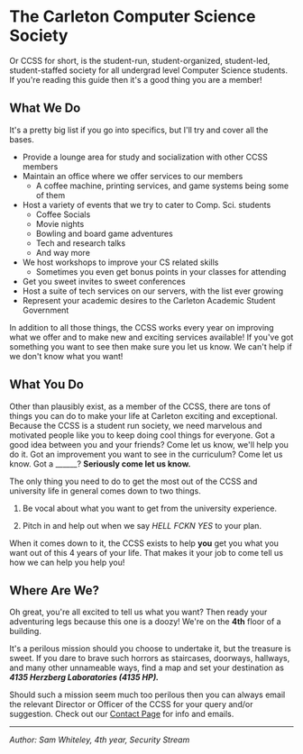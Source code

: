 <h1>The Carleton Computer Science Society</h1>

Or CCSS for short, is the student-run, student-organized, student-led, student-staffed 
society for all undergrad level Computer Science students. If you're
reading this guide then it's a good thing you are a member!

## What We Do

It's a pretty big list if you go into specifics, but I'll try and cover all the
bases.

  - Provide a lounge area for study and socialization with other CCSS members
  - Maintain an office where we offer services to our members
    - A coffee machine, printing services, and game systems being some of them
  - Host a variety of events that we try to cater to Comp. Sci. students
    - Coffee Socials
    - Movie nights
    - Bowling and board game adventures
    - Tech and research talks
    - And way more
  - We host workshops to improve your CS related skills
    - Sometimes you even get bonus points in your classes for attending
  - Get you sweet invites to sweet conferences
  - Host a suite of tech services on our servers, with the list ever growing
  - Represent your academic desires to the Carleton Academic Student Government

In addition to all those things, the CCSS works every year on improving what we
offer and to make new and exciting services available! If you've got something
you want to see then make sure you let us know. We can't help if we don't know
what you want!

## What You Do

Other than plausibly exist, as a member of the CCSS, there are tons of things
you can do to make your life at Carleton exciting and
exceptional. Because the CCSS is a student run society, we need marvelous and
motivated people like you to keep doing cool things for everyone. Got a good
idea between you and your friends? Come let us know, we'll help you do it. Got
an improvement you want to see in the curriculum? Come let us know. Got a
\_\_\_\_\_\_? **Seriously come let us know.**

The only thing you need to do to get the most out of the CCSS and university
life in general comes down to two things.

1. Be vocal about what you want to get from the university experience.

2. Pitch in and help out when we say *HELL FCKN YES* to your plan.

When it comes down to it, the CCSS exists to help **you** get you what you want
out of this 4 years of your life. That makes it your job to come tell us how we
can help you help you!

## Where Are We?

Oh great, you're all excited to tell us what you want? Then ready your
adventuring legs because this one is a doozy! We're on the **4th** floor of a
building.

It's a perilous mission should you choose to undertake it, but the treasure is
sweet. If you dare to brave such horrors as staircases, doorways, hallways, and
many other unnameable ways, find a map and set your destination as ***4135
Herzberg Laboratories (4135 HP).***

Should such a mission seem much too perilous then you can always email the
relevant Director or Officer of the CCSS for your query and/or suggestion.
Check out our [Contact Page](../../contact-us.md) for info and emails.

* * *

*Author: Sam Whiteley, 4th year, Security Stream*
